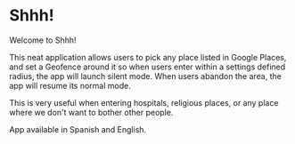 # Shhh!

Welcome to Shhh!


This neat application allows users to pick any place listed in Google Places, and set a Geofence around it so when users enter within a settings defined radius, the app will launch silent mode.  When users abandon the area, the app will resume its normal mode.

This is very useful when entering hospitals, religious places, or any place where we don't want to bother other people.

App available in Spanish and English.